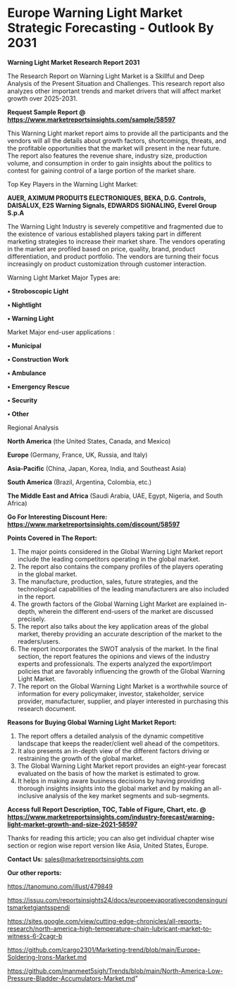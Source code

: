 # Europe Warning Light Market Strategic Forecasting - Outlook By 2031

<strong>Warning Light Market Research Report 2031</strong>

The Research Report on Warning Light Market is a Skillful and Deep Analysis of the Present Situation and Challenges. This research report also analyzes other important trends and market drivers that will affect market growth over 2025-2031.

<strong>Request Sample Report @ <a href=https://www.marketreportsinsights.com/sample/58597>https://www.marketreportsinsights.com/sample/58597</a></strong>

This Warning Light market report aims to provide all the participants and the vendors will all the details about growth factors, shortcomings, threats, and the profitable opportunities that the market will present in the near future. The report also features the revenue share, industry size, production volume, and consumption in order to gain insights about the politics to contest for gaining control of a large portion of the market share.

Top Key Players in the Warning Light Market:

<strong>AUER, AXIMUM PRODUITS ELECTRONIQUES, BEKA, D.G. Controls, DAISALUX, E2S Warning Signals, EDWARDS SIGNALING, Everel Group S.p.A</strong>

The Warning Light Industry is severely competitive and fragmented due to the existence of various established players taking part in different marketing strategies to increase their market share. The vendors operating in the market are profiled based on price, quality, brand, product differentiation, and product portfolio. The vendors are turning their focus increasingly on product customization through customer interaction.

Warning Light Market Major Types are:

<strong>• Stroboscopic Light

• Nightlight

• Warning Light</strong>

Market Major end-user applications :

<strong>• Municipal

• Construction Work

• Ambulance

• Emergency Rescue

• Security

• Other</strong>

Regional Analysis

</u><strong><b>North America</b></strong> (the United States, Canada, and Mexico)

<strong><b>Europe </b></strong>(Germany, France, UK, Russia, and Italy)

<strong><b>Asia-Pacific</b></strong> (China, Japan, Korea, India, and Southeast Asia)

<strong><b>South America</b></strong> (Brazil, Argentina, Colombia, etc.)

<strong><b>The Middle East and Africa</b></strong> (Saudi Arabia, UAE, Egypt, Nigeria, and South Africa)

<strong>Go For Interesting Discount Here: <a href=https://www.marketreportsinsights.com/discount/58597>https://www.marketreportsinsights.com/discount/58597</a></strong>

<strong>Points Covered in The Report:</strong>
<ol>
  <li>The major points considered in the Global Warning Light Market report include the leading competitors operating in the global market.</li>
  <li>The report also contains the company profiles of the players operating in the global market.</li>
  <li>The manufacture, production, sales, future strategies, and the technological capabilities of the leading manufacturers are also included in the report.</li>
  <li>The growth factors of the Global Warning Light Market are explained in-depth, wherein the different end-users of the market are discussed precisely.</li>
  <li>The report also talks about the key application areas of the global market, thereby providing an accurate description of the market to the readers/users.</li>
  <li>The report incorporates the SWOT analysis of the market. In the final section, the report features the opinions and views of the industry experts and professionals. The experts analyzed the export/import policies that are favorably influencing the growth of the Global Warning Light Market.</li>
  <li>The report on the Global Warning Light Market is a worthwhile source of information for every policymaker, investor, stakeholder, service provider, manufacturer, supplier, and player interested in purchasing this research document.</li>
</ol>
<strong>Reasons for Buying Global Warning Light Market Report:</strong>

<ol>
  <li>The report offers a detailed analysis of the dynamic competitive landscape that keeps the reader/client well ahead of the competitors.</li>
  <li>It also presents an in-depth view of the different factors driving or restraining the growth of the global market.</li>
  <li>The Global Warning Light Market report provides an eight-year forecast evaluated on the basis of how the market is estimated to grow.</li>
  <li>It helps in making aware business decisions by having providing thorough insights insights into the global market and by making an all-inclusive analysis of the key market segments and sub-segments.</li>
</ol>
<strong>Access full Report Description, TOC, Table of Figure, Chart, etc. @ <a href=https://www.marketreportsinsights.com/industry-forecast/warning-light-market-growth-and-size-2021-58597>https://www.marketreportsinsights.com/industry-forecast/warning-light-market-growth-and-size-2021-58597</a></strong>


Thanks for reading this article; you can also get individual chapter wise section or region wise report version like Asia, United States, Europe.

<strong>Contact Us:</strong>
sales@marketreportsinsights.com

<strong>Our other reports:</strong>

<a href=https://tanomuno.com/illust/479849>https://tanomuno.com/illust/479849</a>

<a href=https://issuu.com/reportsinsights24/docs/europeevaporativecondensingunitsmarketgiantsspendi>https://issuu.com/reportsinsights24/docs/europeevaporativecondensingunitsmarketgiantsspendi</a>

<a href=https://sites.google.com/view/cutting-edge-chronicles/all-reports-research/north-america-high-temperature-chain-lubricant-market-to-witness-6-2cagr-b>https://sites.google.com/view/cutting-edge-chronicles/all-reports-research/north-america-high-temperature-chain-lubricant-market-to-witness-6-2cagr-b</a>

<a href=https://github.com/cargo2301/Marketing-trend/blob/main/Europe-Soldering-Irons-Market.md>https://github.com/cargo2301/Marketing-trend/blob/main/Europe-Soldering-Irons-Market.md</a>

<a href=https://github.com/manmeet5sigh/Trends/blob/main/North-America-Low-Pressure-Bladder-Accumulators-Market.md>https://github.com/manmeet5sigh/Trends/blob/main/North-America-Low-Pressure-Bladder-Accumulators-Market.md</a>"
